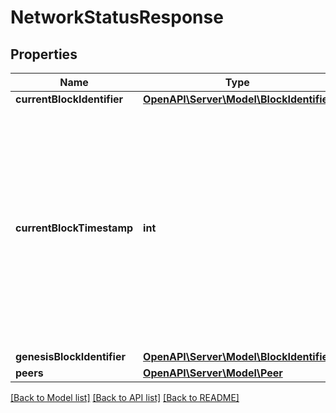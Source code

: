 # NetworkStatusResponse

## Properties
Name | Type | Description | Notes
------------ | ------------- | ------------- | -------------
**currentBlockIdentifier** | [**OpenAPI\Server\Model\BlockIdentifier**](BlockIdentifier.md) |  | 
**currentBlockTimestamp** | **int** | The timestamp of the block in milliseconds since the Unix Epoch. The timestamp is stored in milliseconds because some blockchains produce blocks more often than once a second. | 
**genesisBlockIdentifier** | [**OpenAPI\Server\Model\BlockIdentifier**](BlockIdentifier.md) |  | 
**peers** | [**OpenAPI\Server\Model\Peer**](Peer.md) |  | 

[[Back to Model list]](../README.md#documentation-for-models) [[Back to API list]](../README.md#documentation-for-api-endpoints) [[Back to README]](../README.md)


